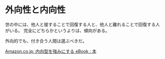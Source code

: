 # 外向性と内向性

世の中には、他人と接することで回復する人と、他人と離れることで回復する人がいる。
完全にどちらかというよりは、傾向がある。

外向的でも、付き合う人間は選ぶべきだ。

[Amazon.co.jp: 内向型を強みにする eBook : 本](https://www.amazon.co.jp/dp/B00DEEK1EY)

